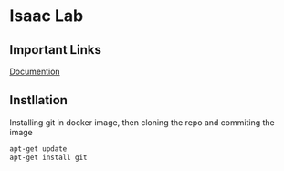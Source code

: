 # Isaac Lab

## Important Links

[Documention](https://isaac-sim.github.io/IsaacLab/main/index.html)

## Instllation
Installing git in docker image, then cloning the repo and commiting the image
```bash
apt-get update
apt-get install git
```